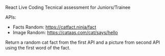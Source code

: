 React Live Coding Tecnical assessment for Juniors/Trainee

APIs:
- Facts Random: https://catfact.ninja/fact
- Image Random: https://cataas.com/cat/says/hello

Return a random cat fact from the first API and a picture from second API using the first word of the fact.